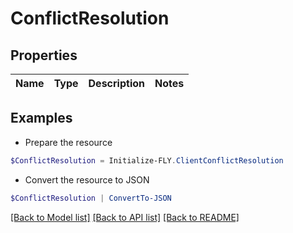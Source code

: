 # ConflictResolution
## Properties

Name | Type | Description | Notes
------------ | ------------- | ------------- | -------------

## Examples

- Prepare the resource
```powershell
$ConflictResolution = Initialize-FLY.ClientConflictResolution 
```

- Convert the resource to JSON
```powershell
$ConflictResolution | ConvertTo-JSON
```

[[Back to Model list]](../README.md#documentation-for-models) [[Back to API list]](../README.md#documentation-for-api-endpoints) [[Back to README]](../README.md)

